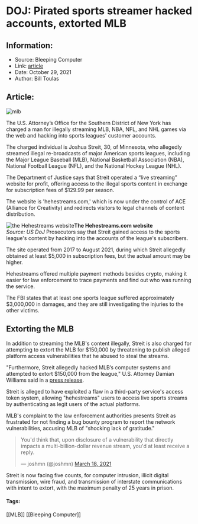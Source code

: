 # DOJ: Pirated sports streamer hacked accounts, extorted MLB
### 

## Information:
+ Source: Bleeping Computer
+ Link: [article](https://www.bleepingcomputer.com/news/security/doj-pirated-sports-streamer-hacked-accounts-extorted-mlb/)
+ Date: October 29, 2021
+ Author: Bill Toulas


## Article:
![mlb](https://www.bleepstatic.com/content/hl-images/2021/10/29/mlb.jpg?rand=1319399548)


The U.S. Attorney’s Office for the Southern District of New York has charged a man for illegally streaming MLB, NBA, NFL, and NHL games via the web and hacking into sports leagues' customer accounts.


The charged individual is Joshua Streit, 30, of Minnesota, who allegedly streamed illegal re-broadcasts of major American sports leagues, including the Major League Baseball (MLB), National Basketball Association (NBA), National Football League (NFL), and the National Hockey League (NHL).


The Department of Justice says that Streit operated a “live streaming” website for profit, offering access to the illegal sports content in exchange for subscription fees of $129.99 per season.


The website is 'hehestreams.com,' which is now under the control of ACE (Alliance for Creativity) and redirects visitors to legal channels of content distribution.



![the Hehestreams website](https://www.bleepstatic.com/images/news/u/1220909/piracy/hehestreams.jpg)**The Hehestreams.com website**  
*Source: US DoJ*
Prosecutors say that Streit gained access to the sports league's content by hacking into the accounts of the league's subscribers.


The site operated from 2017 to August 2021, during which Streit allegedly obtained at least $5,000 in subscription fees, but the actual amount may be higher.


Hehestreams offered multiple payment methods besides crypto, making it easier for law enforcement to trace payments and find out who was running the service.


The FBI states that at least one sports league suffered approximately $3,000,000 in damages, and they are still investigating the injuries to the other victims.


Extorting the MLB
-----------------


In addition to streaming the MLB's content illegally, Streit is also charged for attempting to extort the MLB for $150,000 by threatening to publish alleged platform access vulnerabilities that he abused to steal the streams.


"Furthermore, Streit allegedly hacked MLB’s computer systems and attempted to extort $150,000 from the league," U.S. Attorney Damian Williams said in a [press release](http://www.justice.gov/usao-sdny/pr/minnesota-man-charged-computer-intrusion-and-illegally-streaming-content-four-major).


Streit is alleged to have exploited a flaw in a third-party service's access token system, allowing "hehestreams" users to access live sports streams by authenticating as legit users of the actual platforms.


MLB's complaint to the law enforcement authorities presents Streit as frustrated for not finding a bug bounty program to report the network vulnerabilities, accusing MLB of "shocking lack of gratitude."




> 
> You'd think that, upon disclosure of a vulnerability that directly impacts a multi-billion-dollar revenue stream, you'd at least receive a reply.
> 
> 
> — joshmn (@joshmn) [March 18, 2021](https://twitter.com/joshmn/status/1372633649494036482?ref_src=twsrc%5Etfw)


Streit is now facing five counts, for computer intrusion, illicit digital transmission, wire fraud, and transmission of interstate communications with intent to extort, with the maximum penalty of 25 years in prison.




#### Tags:
[[MLB]] [[Bleeping Computer]]
